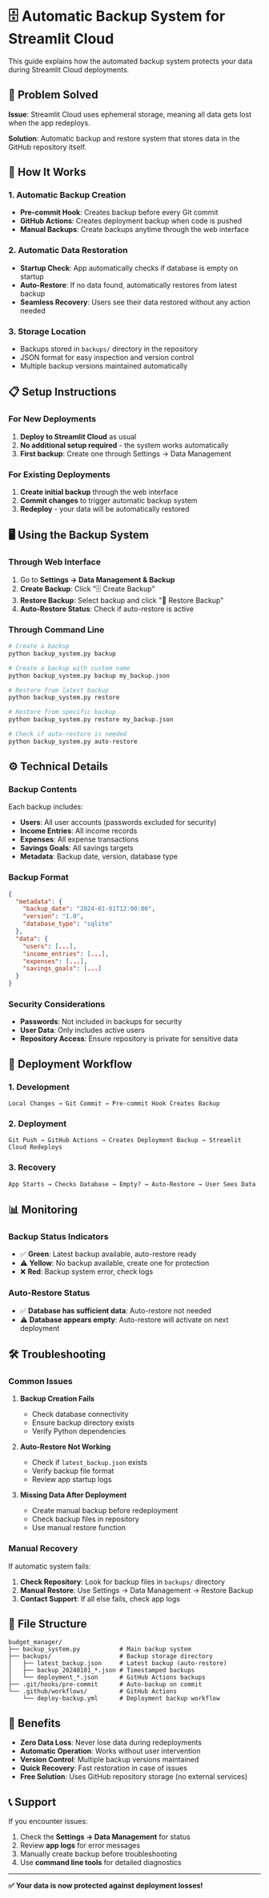 # 🗄️ Automatic Backup System for Streamlit Cloud

This guide explains how the automated backup system protects your data during Streamlit Cloud deployments.

## 🎯 Problem Solved

**Issue**: Streamlit Cloud uses ephemeral storage, meaning all data gets lost when the app redeploys.

**Solution**: Automatic backup and restore system that stores data in the GitHub repository itself.

## 🔧 How It Works

### 1. **Automatic Backup Creation**

- **Pre-commit Hook**: Creates backup before every Git commit
- **GitHub Actions**: Creates deployment backup when code is pushed
- **Manual Backups**: Create backups anytime through the web interface

### 2. **Automatic Data Restoration**

- **Startup Check**: App automatically checks if database is empty on startup
- **Auto-Restore**: If no data found, automatically restores from latest backup
- **Seamless Recovery**: Users see their data restored without any action needed

### 3. **Storage Location**

- Backups stored in `backups/` directory in the repository
- JSON format for easy inspection and version control
- Multiple backup versions maintained automatically

## 📋 Setup Instructions

### For New Deployments

1. **Deploy to Streamlit Cloud** as usual
2. **No additional setup required** - the system works automatically
3. **First backup**: Create one through Settings → Data Management

### For Existing Deployments

1. **Create initial backup** through the web interface
2. **Commit changes** to trigger automatic backup system
3. **Redeploy** - your data will be automatically restored

## 🖥️ Using the Backup System

### Through Web Interface

1. Go to **Settings → Data Management & Backup**
2. **Create Backup**: Click "🗄️ Create Backup"
3. **Restore Backup**: Select backup and click "🔄 Restore Backup"
4. **Auto-Restore Status**: Check if auto-restore is active

### Through Command Line

```bash
# Create a backup
python backup_system.py backup

# Create a backup with custom name
python backup_system.py backup my_backup.json

# Restore from latest backup
python backup_system.py restore

# Restore from specific backup
python backup_system.py restore my_backup.json

# Check if auto-restore is needed
python backup_system.py auto-restore
```

## ⚙️ Technical Details

### Backup Contents

Each backup includes:
- **Users**: All user accounts (passwords excluded for security)
- **Income Entries**: All income records
- **Expenses**: All expense transactions
- **Savings Goals**: All savings targets
- **Metadata**: Backup date, version, database type

### Backup Format

```json
{
  "metadata": {
    "backup_date": "2024-01-01T12:00:00",
    "version": "1.0",
    "database_type": "sqlite"
  },
  "data": {
    "users": [...],
    "income_entries": [...],
    "expenses": [...],
    "savings_goals": [...]
  }
}
```

### Security Considerations

- **Passwords**: Not included in backups for security
- **User Data**: Only includes active users
- **Repository Access**: Ensure repository is private for sensitive data

## 🔄 Deployment Workflow

### 1. Development
```
Local Changes → Git Commit → Pre-commit Hook Creates Backup
```

### 2. Deployment
```
Git Push → GitHub Actions → Creates Deployment Backup → Streamlit Cloud Redeploys
```

### 3. Recovery
```
App Starts → Checks Database → Empty? → Auto-Restore → User Sees Data
```

## 📊 Monitoring

### Backup Status Indicators

- ✅ **Green**: Latest backup available, auto-restore ready
- ⚠️ **Yellow**: No backup available, create one for protection
- ❌ **Red**: Backup system error, check logs

### Auto-Restore Status

- ✅ **Database has sufficient data**: Auto-restore not needed
- ⚠️ **Database appears empty**: Auto-restore will activate on next deployment

## 🛠️ Troubleshooting

### Common Issues

1. **Backup Creation Fails**
   - Check database connectivity
   - Ensure backup directory exists
   - Verify Python dependencies

2. **Auto-Restore Not Working**
   - Check if `latest_backup.json` exists
   - Verify backup file format
   - Review app startup logs

3. **Missing Data After Deployment**
   - Create manual backup before redeployment
   - Check backup files in repository
   - Use manual restore function

### Manual Recovery

If automatic system fails:

1. **Check Repository**: Look for backup files in `backups/` directory
2. **Manual Restore**: Use Settings → Data Management → Restore Backup
3. **Contact Support**: If all else fails, check app logs

## 📂 File Structure

```
budget_manager/
├── backup_system.py           # Main backup system
├── backups/                   # Backup storage directory
│   ├── latest_backup.json     # Latest backup (auto-restore)
│   ├── backup_20240101_*.json # Timestamped backups
│   └── deployment_*.json      # GitHub Actions backups
├── .git/hooks/pre-commit      # Auto-backup on commit
└── .github/workflows/         # GitHub Actions
    └── deploy-backup.yml      # Deployment backup workflow
```

## 🎉 Benefits

- **Zero Data Loss**: Never lose data during redeployments
- **Automatic Operation**: Works without user intervention  
- **Version Control**: Multiple backup versions maintained
- **Quick Recovery**: Fast restoration in case of issues
- **Free Solution**: Uses GitHub repository storage (no external services)

## 📞 Support

If you encounter issues:

1. Check the **Settings → Data Management** for status
2. Review **app logs** for error messages
3. Manually create backup before troubleshooting
4. Use **command line tools** for detailed diagnostics

---

**✅ Your data is now protected against deployment losses!** 